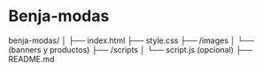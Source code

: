 # Benja-modas
benja-modas/
│
├── index.html
├── style.css
├── /images
│   └── (banners y productos)
├── /scripts
│   └── script.js (opcional)
├── README.md
